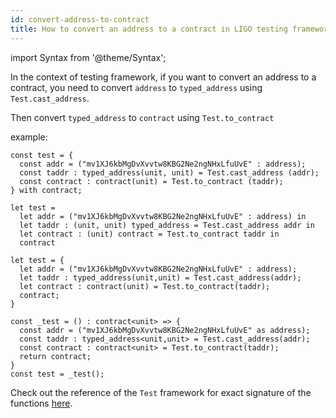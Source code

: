 ```yaml
---
id: convert-address-to-contract
title: How to convert an address to a contract in LIGO testing framework ?
---
```


import Syntax from '@theme/Syntax';

In the context of testing framework,
if you want to convert an address to a contract,
you need to convert `address` to `typed_address` using `Test.cast_address`.

Then convert `typed_address` to `contract` using `Test.to_contract`

example:

<Syntax syntax="pascaligo">

```pascaligo test-ligo group=addr2contract
const test = {
  const addr = ("mv1XJ6kbMgDvXvvtw8KBG2Ne2ngNHxLfuUvE" : address);
  const taddr : typed_address(unit, unit) = Test.cast_address (addr);
  const contract : contract(unit) = Test.to_contract (taddr);
} with contract;
```

</Syntax>
<Syntax syntax="cameligo">

```cameligo test-ligo group=addr2contract
let test =
  let addr = ("mv1XJ6kbMgDvXvvtw8KBG2Ne2ngNHxLfuUvE" : address) in
  let taddr : (unit, unit) typed_address = Test.cast_address addr in
  let contract : (unit) contract = Test.to_contract taddr in
  contract
```

</Syntax>
<Syntax syntax="reasonligo">

```reasonligo test-ligo group=addr2contract
let test = {
  let addr = ("mv1XJ6kbMgDvXvvtw8KBG2Ne2ngNHxLfuUvE" : address);
  let taddr : typed_address(unit,unit) = Test.cast_address(addr);
  let contract : contract(unit) = Test.to_contract(taddr);
  contract;
}
```

</Syntax>
<Syntax syntax="jsligo">

```jsligo test-ligo group=addr2contract
const _test = () : contract<unit> => {
  const addr = ("mv1XJ6kbMgDvXvvtw8KBG2Ne2ngNHxLfuUvE" as address);
  const taddr : typed_address<unit,unit> = Test.cast_address(addr);
  const contract : contract<unit> = Test.to_contract(taddr);
  return contract;
}
const test = _test();
```

</Syntax>

Check out the reference of the `Test` framework for exact signature of the functions [here](../reference/test.md).
